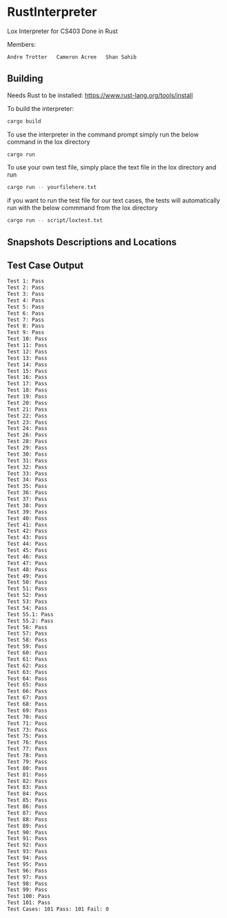 # RustInterpreter

Lox Interpreter for CS403
Done in Rust

Members:
```bash
Andre Trotter   Cameron Acree   Shan Sahib     
```

## Building
Needs Rust to be installed: https://www.rust-lang.org/tools/install

To build the interpreter:
```bash
cargo build
```
To use the interpreter in the command prompt simply run the below command in the lox directory
```bash
cargo run
```

To use your own test file, simply place the text file in the lox directory and run

```bash
cargo run -- yourfilehere.txt
```

if you want to run the test file for our text cases, the tests will automatically run with the below commmand from the lox directory

```bash
cargo run -- script/loxtest.txt
```

## Snapshots Descriptions and Locations


## Test Case Output

```bash
Test 1: Pass
Test 2: Pass
Test 3: Pass
Test 4: Pass
Test 5: Pass
Test 6: Pass
Test 7: Pass
Test 8: Pass
Test 9: Pass
Test 10: Pass
Test 11: Pass
Test 12: Pass
Test 13: Pass
Test 14: Pass
Test 15: Pass
Test 16: Pass
Test 17: Pass
Test 18: Pass
Test 19: Pass
Test 20: Pass
Test 21: Pass
Test 22: Pass
Test 23: Pass
Test 24: Pass
Test 26: Pass
Test 28: Pass
Test 29: Pass
Test 30: Pass
Test 31: Pass
Test 32: Pass
Test 33: Pass
Test 34: Pass
Test 35: Pass
Test 36: Pass
Test 37: Pass
Test 38: Pass
Test 39: Pass
Test 40: Pass
Test 41: Pass
Test 42: Pass
Test 43: Pass
Test 44: Pass
Test 45: Pass
Test 46: Pass
Test 47: Pass
Test 48: Pass
Test 49: Pass
Test 50: Pass
Test 51: Pass
Test 52: Pass
Test 53: Pass
Test 54: Pass
Test 55.1: Pass
Test 55.2: Pass
Test 56: Pass
Test 57: Pass
Test 58: Pass
Test 59: Pass
Test 60: Pass
Test 61: Pass
Test 62: Pass
Test 63: Pass
Test 64: Pass
Test 65: Pass
Test 66: Pass
Test 67: Pass
Test 68: Pass
Test 69: Pass
Test 70: Pass
Test 71: Pass
Test 73: Pass
Test 75: Pass
Test 76: Pass
Test 77: Pass
Test 78: Pass
Test 79: Pass
Test 80: Pass
Test 81: Pass
Test 82: Pass
Test 83: Pass
Test 84: Pass
Test 85: Pass
Test 86: Pass
Test 87: Pass
Test 88: Pass
Test 89: Pass
Test 90: Pass
Test 91: Pass
Test 92: Pass
Test 93: Pass
Test 94: Pass
Test 95: Pass
Test 96: Pass
Test 97: Pass
Test 98: Pass
Test 99: Pass
Test 100: Pass
Test 101: Pass
Test Cases: 101 Pass: 101 Fail: 0
```